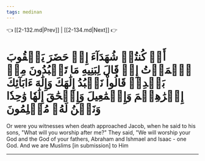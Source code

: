 ```yaml
---
tags: medinan
---
```


👈 [[2-132.md|Prev]] | [[2-134.md|Next]] 👉

# أَمۡ كُنتُمۡ شُهَدَآءَ إِذۡ حَضَرَ يَعۡقُوبَ ٱلۡمَوۡتُ إِذۡ قَالَ لِبَنِيهِ مَا تَعۡبُدُونَ مِنۢ بَعۡدِيۖ قَالُواْ نَعۡبُدُ إِلَٰهَكَ وَإِلَٰهَ ءَابَآئِكَ إِبۡرَٰهِـۧمَ وَإِسۡمَٰعِيلَ وَإِسۡحَٰقَ إِلَٰهٗا وَٰحِدٗا وَنَحۡنُ لَهُۥ مُسۡلِمُونَ

Or were you witnesses when death approached Jacob, when he said to his sons, "What will you worship after me?" They said, "We will worship your God and the God of your fathers, Abraham and Ishmael and Isaac - one God. And we are Muslims [in submission] to Him

---


